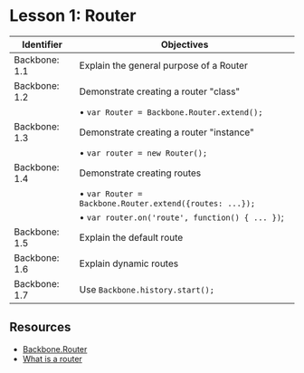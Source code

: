 # Lesson 1: Router

Identifier     | Objectives
---------------|------------
Backbone: 1.1  | Explain the general purpose of a Router
Backbone: 1.2  | Demonstrate creating a router "class"
               | &bull; `var Router = Backbone.Router.extend();`
Backbone: 1.3  | Demonstrate creating a router "instance"
               | &bull; `var router = new Router();`
Backbone: 1.4  | Demonstrate creating routes
               | &bull; `var Router = Backbone.Router.extend({routes: ...});`
               | &bull; `var router.on('route', function() { ... })`;
Backbone: 1.5  | Explain the default route
Backbone: 1.6  | Explain dynamic routes
Backbone: 1.7  | Use `Backbone.history.start();`

## Resources
- [Backbone.Router](http://backbonejs.org/#View)
- [What is a router](http://backbonetutorials.com/what-is-a-router/)